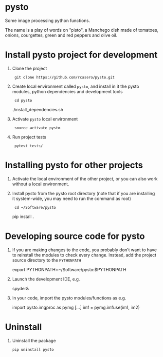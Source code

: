 # pysto

Some image processing python functions.

The name is a play of words on "pisto", a Manchego dish made of tomatoes, onions, courgettes, green and red peppers and olive oil.

# Install pysto project for development

1. Clone the project

        git clone https://github.com/rcasero/pysto.git

1. Create local environment called `pysto`, and install in it the
pysto modules, python dependencies and development tools

        cd pysto
	./install_dependencies.sh

1. Activate `pysto` local environment

        source activate pysto

1. Run project tests

        pytest tests/

# Installing pysto for other projects

1. Activate the local environment of the other project, or you can also work without a local environment.

1. Install pysto from the pysto root directory (note that if you are
installing it system-wide, you may need to run the command as root)

        cd ~/Software/pysto
	pip install .

# Developing source code for pysto

1. If you are making changes to the code, you probably don't want to have to reinstall the modules to check every change. Instead, add the project source directory to the `PYTHONPATH`

	export PYTHONPATH=~/Software/pysto:$PYTHONPATH

1. Launch the development IDE, e.g.

	spyder&

1. In your code, import the pysto modules/functions as e.g.

	import pysto.imgproc as pymg
        [...]
	imf = pymg.imfuse(im1, im2)
        
# Uninstall

1. Uninstall the package

       pip uninstall pysto
